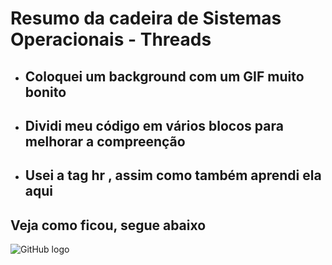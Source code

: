 <h1>Resumo da cadeira de Sistemas Operacionais - <strong> Threads </strong></h1>

- ## Coloquei um background com um GIF muito bonito

- ## Dividi meu código em vários blocos para melhorar a compreenção

- ## Usei a tag hr , assim como também aprendi ela aqui

## Veja como ficou, segue abaixo

![GitHub logo](https://github.com/brunossales/Web_FE_WEB/blob/main/Praticando%20com%20Resumo%20-%20Threads/files/resultForCode.gif)

